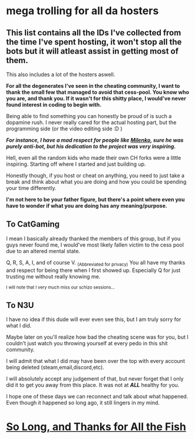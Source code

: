 # mega trolling for all da hosters

## This list contains all the IDs I've collected from the time I've spent hosting, it won't stop all the bots but it will atleast assist in getting most of them.
This also includes a lot of the hosters aswell.

**For all the degenerates I've seen in the cheating community, I want to thank the small few that managed to avoid that cess-pool.
You know who you are, and thank you. If it wasn't for this shitty place, I would've never found interest in coding to begin with.**

Being able to find something you can honestly be proud of is such a dopamine rush. I never really cared for the actual hosting part, but the programming side (or the video editing side :D )

***For instance, I have a mad respect for people like [Milenko](https://github.com/incontestableness), sure he was purely anti-bot, but his dedication to the project was very inspiring.***

Hell, even all the random kids who made their own CH forks were a little inspiring. Starting off where I started and just building up.

Honestly though, if you host or cheat on anything, you need to just take a break and think about what you are doing and how you could be spending your time differently.

__I'm not here to be your father figure, but there's a point where even you have to wonder if what you are doing has any meaning/purpose.__


## To CatGaming ##

I mean I basically already thanked the members of this group, but if you guys never found me, I would've most likely fallen victim to the cess pool due to an altered mental state.

Q, R, S, A, I, and of course V. <sub>(Abbreviated for privacy)</sub> You all have my thanks and respect for being there when I first showed up. Especially Q for just trusting me without really knowing me.

<sub>I will note that I very much miss our schizo sessions...</sub>

## To N3U ##

I have no idea if this dude will ever even see this, but I am truly sorry for what I did.

Maybe later on you'll realize how bad the cheating scene was for you, but I couldn't just watch you throwing yourself at every pedo in this shit community.

I will admit that what I did may have been over the top with every account being deleted (steam,email,discord,etc).

I will absolutely accept any judgement of that, but never forget that I only did it to get you away from this place. It was not at ***ALL*** healthy for you.

I hope one of these days we can reconnect and talk about what happened. Even though it happened so long ago, it still lingers in my mind.


# [So Long, and Thanks for All the Fish](https://www.youtube.com/watch?v=4U1ny530fcI)
